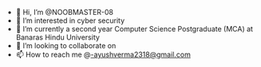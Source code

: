 - 👋 Hi, I’m @NOOBMASTER-08
- 👀 I’m interested in cyber security
- 🌱 I’m currently a second year Computer Science Postgraduate (MCA) at Banaras Hindu University
- 💞️ I’m looking to collaborate on 
- 📫 How to reach me @-ayushverma2318@gmail.com

<!---
NOOBMASTER-08/NOOBMASTER-08 is a ✨ special ✨ repository because its `README.md` (this file) appears on your GitHub profile.
You can click the Preview link to take a look at your changes.
--->
